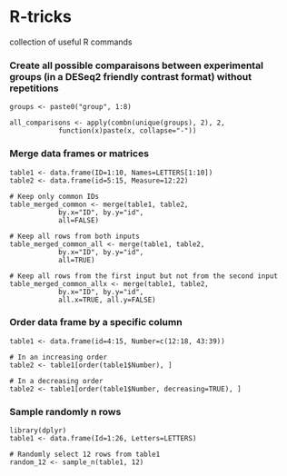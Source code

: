 # R-tricks
collection of useful R commands

### Create all possible comparaisons between experimental groups (in a DESeq2 friendly contrast format) without repetitions
```{r}
groups <- paste0("group", 1:8)

all_comparisons <- apply(combn(unique(groups), 2), 2, 
			function(x)paste(x, collapse="-"))
```

### Merge data frames or matrices
```{r}
table1 <- data.frame(ID=1:10, Names=LETTERS[1:10])
table2 <- data.frame(id=5:15, Measure=12:22)

# Keep only common IDs
table_merged_common <- merge(table1, table2, 
			by.x="ID", by.y="id", 
			all=FALSE)

# Keep all rows from both inputs
table_merged_common_all <- merge(table1, table2, 
			by.x="ID", by.y="id", 
			all=TRUE)

# Keep all rows from the first input but not from the second input
table_merged_common_allx <- merge(table1, table2, 
			by.x="ID", by.y="id", 
			all.x=TRUE, all.y=FALSE)
```

### Order data frame by a specific column
```{r}
table1 <- data.frame(id=4:15, Number=c(12:18, 43:39))

# In an increasing order
table2 <- table1[order(table1$Number), ]

# In a decreasing order
table2 <- table1[order(table1$Number, decreasing=TRUE), ]
```

### Sample randomly n rows
```{r}
library(dplyr)
table1 <- data.frame(Id=1:26, Letters=LETTERS)

# Randomly select 12 rows from table1
random_12 <- sample_n(table1, 12)

```

### 
```{r}

```
